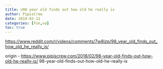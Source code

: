 ```yaml
---
title: o98 year old finds out how old he really is
author: PipisCrew
date: 2018-02-11
categories: [fun,va]
toc: true
---
```


https://www.reddit.com/r/videos/comments/7w8izp/98_year_old_finds_out_how_old_he_really_is/

origin - https://www.pipiscrew.com/2018/02/98-year-old-finds-out-how-old-he-really-is/ 98-year-old-finds-out-how-old-he-really-is